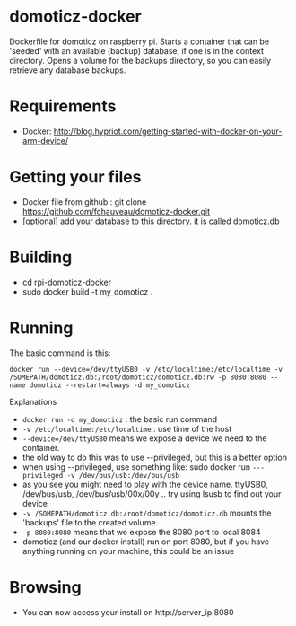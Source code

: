 domoticz-docker
===============

Dockerfile for domoticz on raspberry pi.
Starts a container that can be 'seeded' with an available (backup) database, if one is in the context directory.
Opens a volume for the backups directory, so you can easily retrieve any database backups.

Requirements
===
 * Docker: http://blog.hypriot.com/getting-started-with-docker-on-your-arm-device/

Getting your files
===
 * Docker file from github : git clone https://github.com/fchauveau/domoticz-docker.git
 * [optional] add your database to this directory. it is called domoticz.db

Building
===
 * cd rpi-domoticz-docker
 * sudo docker build -t my_domoticz .

Running
===
The basic command is this:

    docker run --device=/dev/ttyUSB0 -v /etc/localtime:/etc/localtime -v /SOMEPATH/domoticz.db:/root/domoticz/domoticz.db:rw -p 8080:8080 --name domoticz --restart=always -d my_domoticz


Explanations

* `docker run -d my_domoticz` : the basic run command
* `-v /etc/localtime:/etc/localtime` : use time of the host 
* `--device=/dev/ttyUSB0` means we expose a device we need to the container.
 * the old way to do this was to use --privileged, but this is a better option
 * when using --privileged, use something like: sudo docker run `---privileged -v /dev/bus/usb:/dev/bus/usb`
 * as you see you might need to play with the device name. ttyUSB0, /dev/bus/usb, /dev/bus/usb/00x/00y .. try using lsusb to find out your device
* `-v /SOMEPATH/domoticz.db:/root/domoticz/domoticz.db` mounts the 'backups' file to the created volume.
* `-p 8080:8080` means that we expose the 8080 port to local 8084
 * domoticz (and our docker install) run on port 8080, but if you have anything running on your machine, this could be an issue


Browsing
===
 * You can now access your install on http://server_ip:8080
